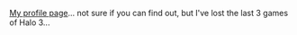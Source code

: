 [My profile page](http://www.bungie.net/Account/profile.aspx?uid=2379002)... not sure if you can find out, but I've lost the last 3 games of Halo 3...